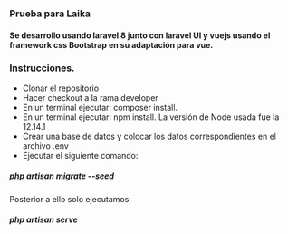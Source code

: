 ### Prueba para Laika
#### Se desarrollo usando laravel 8 junto con laravel UI y vuejs usando el framework css Bootstrap en su adaptación para vue.

### Instrucciones.
- Clonar el repositorio
- Hacer checkout a la rama developer
- En un terminal ejecutar: composer install.
- En un terminal ejecutar: npm install. La versión de Node usada fue la 12.14.1
- Crear una base de datos y colocar los datos correspondientes en el archivo .env
- Ejecutar el siguiente comando:

##### php artisan migrate --seed

Posterior a ello solo ejecutamos:

##### php artisan serve
